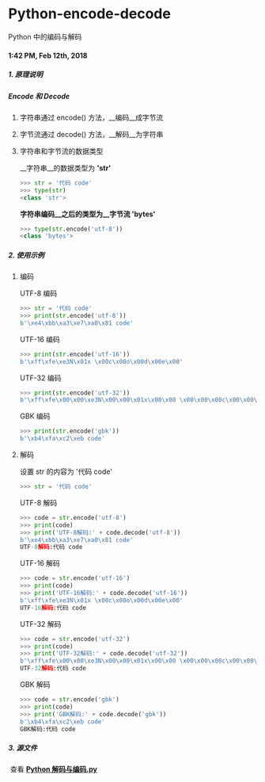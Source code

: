 # Python-encode-decode
Python 中的编码与解码

#### 1:42 PM, Feb 12th, 2018

##### 1. 原理说明

##### Encode 和 Decode

1. 字符串通过 encode() 方法，__编码__成字节流

2. 字节流通过 decode() 方法，__解码__为字符串

3. 字符串和字节流的数据类型

   __字符串__的数据类型为 __'str'__

   ```python
   >>> str = '代码 code'
   >>> type(str)
   <class 'str'>
   ```

   __字符串编码__之后的类型为__字节流 'bytes'__

   ```python
   >>> type(str.encode('utf-8'))
   <class 'bytes'>
   ```

##### 2. 使用示例

1. 编码

   UTF-8 编码

   ```python
   >>> str = '代码 code'
   >>> print(str.encode('utf-8'))
   b'\xe4\xbb\xa3\xe7\xa0\x81 code'
   ```

   UTF-16 编码

   ```python
   >>> print(str.encode('utf-16'))
   b'\xff\xfe\xe3N\x01x \x00c\x00o\x00d\x00e\x00'
   ```

   UTF-32 编码

   ```python
   >>> print(str.encode('utf-32'))
   b'\xff\xfe\x00\x00\xe3N\x00\x00\x01x\x00\x00 \x00\x00\x00c\x00\x00\x00o\x00\x00\x00d\x00\x00\x00e\x00\x00\x00'
   ```

   GBK 编码

   ```python
   >>> print(str.encode('gbk'))
   b'\xb4\xfa\xc2\xeb code'
   ```

2. 解码

   设置 str 的内容为 '代码 code'

   ```python
   >>> str = '代码 code'
   ```

   UTF-8 解码

   ```python
   >>> code = str.encode('utf-8')
   >>> print(code)
   >>> print('UTF-8解码:' + code.decode('utf-8'))
   b'\xe4\xbb\xa3\xe7\xa0\x81 code'
   UTF-8解码:代码 code
   ```

   UTF-16 解码

   ```python
   >>> code = str.encode('utf-16')
   >>> print(code)
   >>> print('UTF-16解码:' + code.decode('utf-16'))
   b'\xff\xfe\xe3N\x01x \x00c\x00o\x00d\x00e\x00'
   UTF-16解码:代码 code
   ```

   UTF-32 解码

   ```python
   >>> code = str.encode('utf-32')
   >>> print(code)
   >>> print('UTF-32解码:' + code.decode('utf-32'))
   b'\xff\xfe\x00\x00\xe3N\x00\x00\x01x\x00\x00 \x00\x00\x00c\x00\x00\x00o\x00\x00\x00d\x00\x00\x00e\x00\x00\x00'
   UTF-32解码:代码 code
   ```

   GBK 解码

   ```python
   >>> code = str.encode('gbk')
   >>> print(code)
   >>> print('GBK解码:' + code.decode('gbk'))
   b'\xb4\xfa\xc2\xeb code'
   GBK解码:代码 code
   ```

##### 3. 源文件

​	查看 [**Python 解码与编码.py**](https://github.com/Oslomayor/Python-encode-decode/blob/master/Python%20%E8%A7%A3%E7%A0%81%E4%B8%8E%E7%BC%96%E7%A0%81.py)

